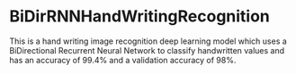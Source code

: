 # BiDirRNNHandWritingRecognition
This is a hand writing image recognition deep learning model which uses a BiDirectional Recurrent Neural Network to classify handwritten values and has an accuracy of 99.4% and a validation accuracy of 98%.
